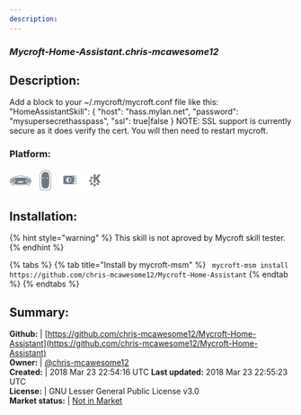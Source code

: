 ```yaml
---
description: 
---
```


### _Mycroft-Home-Assistant.chris-mcawesome12_  
## Description:  
Add a block to your ~/.mycroft/mycroft.conf file like this:
"HomeAssistantSkill": {
"host": "hass.mylan.net",
"password": "mysupersecrethasspass",
"ssl": true|false
}
NOTE: SSL support is currently secure as it does verify the cert.
You will then need to restart mycroft.  
### Platform:  
 ![Mark I](../.gitbook/assets/mark-1-icon.png)  ![Mark II](../.gitbook/assets/mark-2-icon.png)  ![Picroft](../.gitbook/assets/picroft-icon.png)  ![plasmoid](../.gitbook/assets/kde.png)   
  
## Installation:  
{% hint style="warning" %}
This skill is not aproved by Mycroft skill tester.
{% endhint %}
    
{% tabs %}
{% tab title="Install by mycroft-msm" %}
``` mycroft-msm install https://github.com/chris-mcawesome12/Mycroft-Home-Assistant```
{% endtab %}
  {% endtabs %}
    
## Summary:  
**Github:** | [https://github.com/chris-mcawesome12/Mycroft-Home-Assistant](https://github.com/chris-mcawesome12/Mycroft-Home-Assistant)  
**Owner:** | [@chris-mcawesome12](https://github.com/chris-mcawesome12)  
**Created:** | 2018 Mar 23 22:54:16 UTC  **Last updated:** 2018 Mar 23 22:55:23 UTC  
**License:** | GNU Lesser General Public License v3.0  
**Market status:** | [Not in Market](https://market.mycroft.ai/skill/)  
